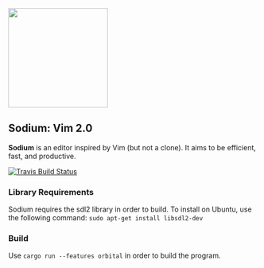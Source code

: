 
<img src="https://github.com/redox-os/assets/raw/master/Sodium_logo.png" height="200" />

## Sodium: Vim 2.0

**Sodium** is an editor inspired by Vim (but not a clone). It aims to be efficient, fast, and productive.

[![Travis Build Status](https://travis-ci.org/redox-os/sodium.svg?branch=master)](https://travis-ci.org/redox-os/sodium)

### Library Requirements

Sodium requires the sdl2 library in order to build.
To install on Ubuntu, use the following command: `sudo apt-get install libsdl2-dev`

### Build

Use `cargo run --features orbital` in order to build the program.
